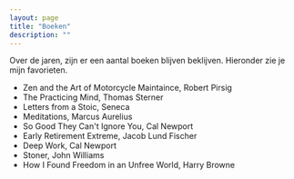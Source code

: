 ```yaml
---
layout: page
title: "Boeken"
description: ""
---
```


Over de jaren, zijn er een aantal boeken blijven beklijven. Hieronder zie je mijn favorieten. 

* Zen and the Art of Motorcycle Maintaince, Robert Pirsig
* The Practicing Mind, Thomas Sterner 
* Letters from a Stoic, Seneca
* Meditations, Marcus Aurelius 
* So Good They Can't Ignore You, Cal Newport
* Early Retirement Extreme, Jacob Lund Fischer
* Deep Work, Cal Newport
* Stoner, John Williams
* How I Found Freedom in an Unfree World, Harry Browne

